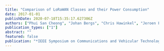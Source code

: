 ```yaml
---
title: "Comparison of LoRaWAN Classes and their Power Consumption"
date: 2017-01-01
publishDate: 2020-07-18T15:35:17.627306Z
authors: ["Phui San Cheong", "Johan Bergs", "Chris Hawinkel", "Jeroen Famaey"]
publication_types: ["1"]
abstract: ""
featured: false
publication: "*IEEE Symposium on Communications and Vehicular Technology (SCVT)*"
---
```


